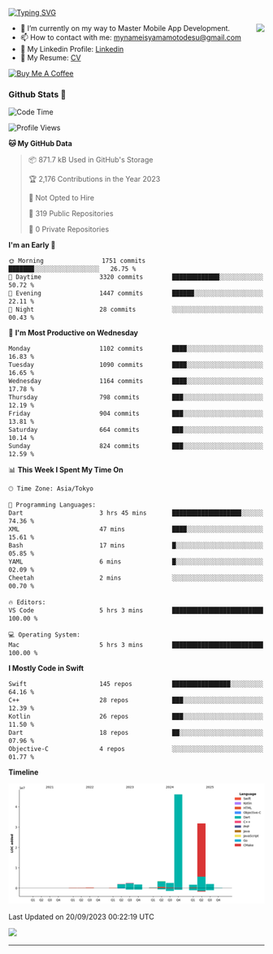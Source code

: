 
[![Typing SVG](https://readme-typing-svg.demolab.com/?lines=Thank+You+For+Visiting!!;You+Are+Welcome✨;I+am+Kyo+Yamamoto;Mobile+Developer)](https://git.io/typing-svg)
<p>
<img align="right" src="https://media.giphy.com/media/26ufdb3cYKwbRtYVW/giphy.gif" style="max-width:100%;" height="150px">

- 🌱 I’m currently on my way to Master Mobile App Development.
- 📫 How to contact with me: mynameisyamamotodesu@gmail.com
- 🔗 My Linkedin Profile: [Linkedin](https://www.linkedin.com/in/kyo-yamamoto-a2ab50239)
- 🔗 My Resume: [CV](https://www.kickresume.com/cv/ZWKvXV/)

<a href="https://www.buymeacoffee.com/kyoyamamoto" target="_blank"><img src="https://cdn.buymeacoffee.com/buttons/default-orange.png" alt="Buy Me A Coffee" height="41" width="174"></a>

### Github Stats 🥇 
<!--START_SECTION:waka-->
![Code Time](http://img.shields.io/badge/Code%20Time-549%20hrs%205%20mins-blue)

![Profile Views](http://img.shields.io/badge/Profile%20Views-0-blue)

**🐱 My GitHub Data** 

> 📦 871.7 kB Used in GitHub's Storage 
 > 
> 🏆 2,176 Contributions in the Year 2023
 > 
> 🚫 Not Opted to Hire
 > 
> 📜 319 Public Repositories 
 > 
> 🔑 0 Private Repositories 
 > 
**I'm an Early 🐤** 

```text
🌞 Morning                1751 commits        ███████░░░░░░░░░░░░░░░░░░   26.75 % 
🌆 Daytime                3320 commits        █████████████░░░░░░░░░░░░   50.72 % 
🌃 Evening                1447 commits        ██████░░░░░░░░░░░░░░░░░░░   22.11 % 
🌙 Night                  28 commits          ░░░░░░░░░░░░░░░░░░░░░░░░░   00.43 % 
```
📅 **I'm Most Productive on Wednesday** 

```text
Monday                   1102 commits        ████░░░░░░░░░░░░░░░░░░░░░   16.83 % 
Tuesday                  1090 commits        ████░░░░░░░░░░░░░░░░░░░░░   16.65 % 
Wednesday                1164 commits        ████░░░░░░░░░░░░░░░░░░░░░   17.78 % 
Thursday                 798 commits         ███░░░░░░░░░░░░░░░░░░░░░░   12.19 % 
Friday                   904 commits         ███░░░░░░░░░░░░░░░░░░░░░░   13.81 % 
Saturday                 664 commits         ███░░░░░░░░░░░░░░░░░░░░░░   10.14 % 
Sunday                   824 commits         ███░░░░░░░░░░░░░░░░░░░░░░   12.59 % 
```


📊 **This Week I Spent My Time On** 

```text
🕑︎ Time Zone: Asia/Tokyo

💬 Programming Languages: 
Dart                     3 hrs 45 mins       ███████████████████░░░░░░   74.36 % 
XML                      47 mins             ████░░░░░░░░░░░░░░░░░░░░░   15.61 % 
Bash                     17 mins             █░░░░░░░░░░░░░░░░░░░░░░░░   05.85 % 
YAML                     6 mins              █░░░░░░░░░░░░░░░░░░░░░░░░   02.09 % 
Cheetah                  2 mins              ░░░░░░░░░░░░░░░░░░░░░░░░░   00.70 % 

🔥 Editors: 
VS Code                  5 hrs 3 mins        █████████████████████████   100.00 % 

💻 Operating System: 
Mac                      5 hrs 3 mins        █████████████████████████   100.00 % 
```

**I Mostly Code in Swift** 

```text
Swift                    145 repos           ████████████████░░░░░░░░░   64.16 % 
C++                      28 repos            ███░░░░░░░░░░░░░░░░░░░░░░   12.39 % 
Kotlin                   26 repos            ███░░░░░░░░░░░░░░░░░░░░░░   11.50 % 
Dart                     18 repos            ██░░░░░░░░░░░░░░░░░░░░░░░   07.96 % 
Objective-C              4 repos             ░░░░░░░░░░░░░░░░░░░░░░░░░   01.77 % 
```



**Timeline**

![Lines of Code chart](https://raw.githubusercontent.com/YamamotoDesu/YamamotoDesu/main/assets/bar_graph.png)


 Last Updated on 20/09/2023 00:22:19 UTC
<!--END_SECTION:waka-->

![](https://github-profile-summary-cards.vercel.app/api/cards/profile-details?username=YamamotoDesu&theme=vue)

----
